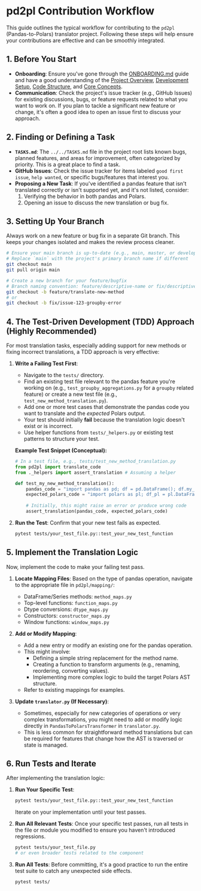 # pd2pl Contribution Workflow

This guide outlines the typical workflow for contributing to the `pd2pl` (Pandas-to-Polars) translator project. Following these steps will help ensure your contributions are effective and can be smoothly integrated.

## 1. Before You Start

*   **Onboarding**: Ensure you've gone through the [ONBOARDING.md](./ONBOARDING.md) guide and have a good understanding of the [Project Overview](./PROJECT_OVERVIEW.md), [Development Setup](./DEVELOPMENT_SETUP.md), [Code Structure](./CODE_STRUCTURE.md), and [Core Concepts](./CORE_CONCEPTS.md).
*   **Communication**: Check the project's issue tracker (e.g., GitHub Issues) for existing discussions, bugs, or feature requests related to what you want to work on. If you plan to tackle a significant new feature or change, it's often a good idea to open an issue first to discuss your approach.

## 2. Finding or Defining a Task

*   **`TASKS.md`**: The `../../TASKS.md` file in the project root lists known bugs, planned features, and areas for improvement, often categorized by priority. This is a great place to find a task.
*   **GitHub Issues**: Check the issue tracker for items labeled `good first issue`, `help wanted`, or specific bugs/features that interest you.
*   **Proposing a New Task**: If you've identified a pandas feature that isn't translated correctly or isn't supported yet, and it's not listed, consider:
    1.  Verifying the behavior in both pandas and Polars.
    2.  Opening an issue to discuss the new translation or bug fix.

## 3. Setting Up Your Branch

Always work on a new feature or bug fix in a separate Git branch. This keeps your changes isolated and makes the review process cleaner.

```bash
# Ensure your main branch is up-to-date (e.g., main, master, or develop)
# Replace `main` with the project's primary branch name if different
git checkout main
git pull origin main

# Create a new branch for your feature/bugfix
# Branch naming convention: feature/descriptive-name or fix/descriptive-name
git checkout -b feature/translate-new-method
# or
git checkout -b fix/issue-123-groupby-error
```

## 4. The Test-Driven Development (TDD) Approach (Highly Recommended)

For most translation tasks, especially adding support for new methods or fixing incorrect translations, a TDD approach is very effective:

1.  **Write a Failing Test First**: 
    *   Navigate to the `tests/` directory.
    *   Find an existing test file relevant to the pandas feature you're working on (e.g., `test_groupby_aggregations.py` for a `groupby` related feature) or create a new test file (e.g., `test_new_method_translation.py`).
    *   Add one or more test cases that demonstrate the pandas code you want to translate and the *expected* Polars output.
    *   Your test should initially **fail** because the translation logic doesn't exist or is incorrect.
    *   Use helper functions from `tests/_helpers.py` or existing test patterns to structure your test.

    **Example Test Snippet (Conceptual):**
    ```python
    # In a test file, e.g., tests/test_new_method_translation.py
    from pd2pl import translate_code
    from ._helpers import assert_translation # Assuming a helper

    def test_my_new_method_translation():
        pandas_code = "import pandas as pd; df = pd.DataFrame(); df.my_new_method(param='value')"
        expected_polars_code = "import polars as pl; df_pl = pl.DataFrame(); df_pl.equivalent_polars_method(polars_param='value')" # Fictional
        
        # Initially, this might raise an error or produce wrong code
        assert_translation(pandas_code, expected_polars_code)
    ```

2.  **Run the Test**: Confirm that your new test fails as expected.
    ```bash
    pytest tests/your_test_file.py::test_your_new_test_function
    ```

## 5. Implement the Translation Logic

Now, implement the code to make your failing test pass.

1.  **Locate Mapping Files**: Based on the type of pandas operation, navigate to the appropriate file in `pd2pl/mapping/`:
    *   DataFrame/Series methods: `method_maps.py`
    *   Top-level functions: `function_maps.py`
    *   Dtype conversions: `dtype_maps.py`
    *   Constructors: `constructor_maps.py`
    *   Window functions: `window_maps.py`

2.  **Add or Modify Mapping**: 
    *   Add a new entry or modify an existing one for the pandas operation.
    *   This might involve:
        *   Defining a simple string replacement for the method name.
        *   Creating a function to transform arguments (e.g., renaming, reordering, converting values).
        *   Implementing more complex logic to build the target Polars AST structure.
    *   Refer to existing mappings for examples.

3.  **Update `translator.py` (If Necessary)**: 
    *   Sometimes, especially for new categories of operations or very complex transformations, you might need to add or modify logic directly in `PandasToPolarsTransformer` in `translator.py`.
    *   This is less common for straightforward method translations but can be required for features that change how the AST is traversed or state is managed.

## 6. Run Tests and Iterate

After implementing the translation logic:

1.  **Run Your Specific Test**: 
    ```bash
    pytest tests/your_test_file.py::test_your_new_test_function
    ```
    Iterate on your implementation until your test passes.

2.  **Run All Relevant Tests**: Once your specific test passes, run all tests in the file or module you modified to ensure you haven't introduced regressions.
    ```bash
    pytest tests/your_test_file.py
    # or even broader tests related to the component
    ```

3.  **Run All Tests**: Before committing, it's a good practice to run the entire test suite to catch any unexpected side effects.
    ```bash
    pytest tests/
    ```